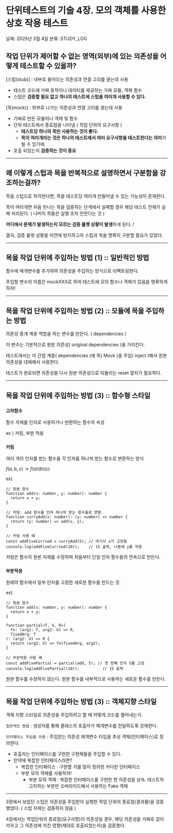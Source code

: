 
# 단위테스트의 기술 4장. 모의 객체를 사용한 상호 작용 테스트

날짜: 2025년 3월 4일
분류: STUDY_LOG

## 작업 단위가 제어할 수 없는 영역(외부)에 있는 의존성을 어떻게 테스트할 수 있을까?

[스텁(stub)] : 내부로 들어오는 의존성과 연결 고리를 끊는데 사용

- 테스트 코드에 가짜 동작이나 데이터를 제공하는 가짜 모듈, 객체 함수
- 스텁은 **검증할 필요 없고** **하나의 테스트에 스텁을 여러개 사용할 수 있다.**

[목(mock)] : 외부로 나가는 의존성과 연결 고리를 끊는데 사용

- 가짜로 만든 모듈이나 객체 및 함수
- 단위 테스트에서 종료점을 나타냄 ( 작업 단위의 요구사항 )
    - **테스트당 하나의 목만 사용하는 것이 좋다.**
    - **목이 여러개라는 것은 하나의 테스트에서 여러 요구사항을 테스트한다는 의미**가 될 수 있기에.
- 호출 되었는지 **검증하는 것이 중요**

---

## 왜 이렇게 스텁과 목을 반복적으로 설명하면서 구분함을 강조하는걸까?

목을 스텁으로 착각한다면, 목을 테스트당 여러개 만들어낼 수 있는 가능성이 존재한다.

목이 여러개면 처음 만나는 목을 검증하는 단계에서 실패할 경우 해당 테스트 전체가 실패 처리된다. ( 나머지 목들은 실행 조차 안한다는 것 )

**어디에서 문제가 발생하는지 모르는 검증 룰렛 상황이 발생**하게 된다..!

결국, 검증 룰렛 상황을 미연에 방지하고자 스텁과 목을 명확히 구분할 필요가 있었다.

---

## 목을 작업 단위에 주입하는 방법 (1) :: 일반적인 방법

함수에 매개변수를 추가하여 의존성을 주입하는 방식으로 리팩토링한다.

주입할 변수의 이름은 mockXXX로 하여 테스트에 모의 함수나 객체가 있음을 명확하게 하자!

---

## 목을 작업 단위에 주입하는 방법 (2) :: 모듈에 목을 주입하는 방법

의존성 중개 계층 역할을 하는 변수를 만든다. ( dependencies )

이 변수는 기본적으로 원본 의존성( original dependencies )을 가리킨다.

테스트에서는 이 간접 계층( dependencies )에 목( Mock )을 주입( inject )해서 원본 의존성을 대체해서 사용한다.

테스트가 완료되면 의존성을 다시 원본 의존성으로 되돌리는 reset 절차가 필요하다.

---

## 목을 작업 단위에 주입하는 방법 (3) :: 함수형 스타일

### `고차함수`

함수 자체를 인자로 사용하거나 반환하는 함수의 속성

ex ) 커링, 부분 적용

### `커링`

여러 개의 인자를 받는 함수를 각 인자를 하나씩 받는 함수로 변환하는 방식

$f(a,b,c) → f(a)(b)(c)$

ex)

```tsx
// 원본 함수
function add(x: number, y: number): number {
  return x + y;
}

// 커링: add 함수를 인자 하나씩 받는 함수들로 변환
function curryAdd(x: number): (y: number) => number {
  return (y: number) => add(x, y);
}

// 커링 사용 예
const addFiveCurried = curryAdd(5); // 여기서 x가 고정됨
console.log(addFiveCurried(10));    // 15 출력, 나중에 y를 적용
```

커링은 함수의 원본 자체를 수정하여 처음부터 단일 인자 함수들의 연속으로 만든다.

### `부분적용`

원래의 함수에서 일부 인자를 고정한 새로운 함수를 만드는 것.

ex)

```tsx
// 원본 함수
function add(x: number, y: number): number {
  return x + y;
}

function partial<T, U, R>(
  fn: (arg1: T, arg2: U) => R, 
  fixedArg: T
): (arg2: U) => R {
  return (arg2: U) => fn(fixedArg, arg2);
}

// 부분적용 사용 예
const addFivePartial = partial(add, 5); // 첫 번째 인자 5를 고정
console.log(addFivePartial(10));          // 15 출력
```

원본 함수를 수정하지 않는다. 원본 함수를 내부적으로 사용하는 새로운 함수를 만든다.

---

## 목을 작업 단위에 주입하는 방법 (3) :: 객체지향 스타일

객체 지향 스타일로 의존성을 주입하려고 할 때 어떻게 코드를 풀어내는가.

`일반적인 방법` : 생성자를 통해 클래스의 호출자가 매개변수를 전달하도록 강제한다.

`인터페이스 주입을 이용` : 주입받는 의존성 매개변수 타입을 추상 객체(인터페이스)로 정의한다.

- 호출자는 인터페이스를 구현한 구현체들을 주입할 수 있다.
- 만약에 복잡한 인터페이스라면?
    - 복잡한 인터페이스 : 구현할 거를 많이 정의한 커다란 인터페이스
    - 부분 모의 객체를 사용하자!
        - 부분 모의 객체 : 복잡한 인터페이스를 구현한 찐 의존성을 상속. 테스트하고자하는 부분만 오버라이드해서 사용하는 Fake 객체

---

3장에서 보았던 스텁은 의존성을 주입받아 실행한 작업 단위의 종료점(결과물)을 검증했었다. ( 스텁 자체는 검증하지 않음 )

4장에서는 작업단위의 종료점(요구사항)이 의존성일 경우, 해당 의존성을 가짜로 갈아끼우고 그 의존성에 끼친 영향(제대로 호출되었는지)을 검증했다.